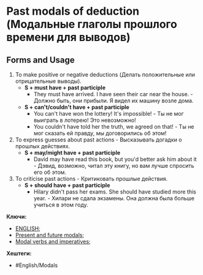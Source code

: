 
# Past modals of deduction (Модальные глаголы прошлого времени для выводов)

## Forms and Usage

1) To make positive or negative deductions (Делать положительные или отрицательные выводы).
	- **S + must have + past participle**
		- They must have arrived. I have seen their car near the house. - Должно быть, они прибыли. Я видел их машину возле дома.
	- **S + can't/couldn't have + past participle**
		- You can't have won the lottery! It's impossible! - Ты не мог выиграть в лотерею! Это невозможно!
		- You couldn't have told her the truth, we agreed on that! - Ты не мог сказать ей правду, мы договорились об этом!
2) To express guesses about past actions - Высказывать догадки о прошлых действиях.
	- **S + may/might have + past participle**
		- David may have read this book, but you'd better ask him about it - Дэвид, возможно, читал эту книгу, но вам лучше спросить его об этом.
3) To criticise past actions - Критиковать прошлые действия.
	- **S + should have + past participle**
		- Hilary didn't pass her exams. She should have studied more this year. - Хилари не сдала экзамены. Она должна была больше учиться в этом году.

**Ключи:**
- [ENGLISH](ENGLISH);
- [Present and future modals](Present-and-future-modals);
- [Modal verbs and imperatives](Modal-verbs-and-imperatives);

**Хештеги:**
- #English/Modals